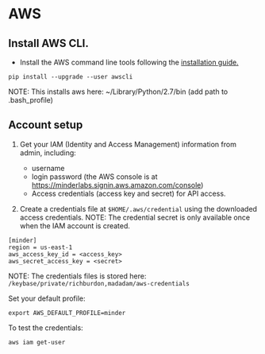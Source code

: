 # AWS

## Install AWS CLI.

* Install the AWS command line tools following the
   [installation guide.](http://docs.aws.amazon.com/cli/latest/userguide/installing.html)

```
pip install --upgrade --user awscli
```

NOTE: This installs aws here: ~/Library/Python/2.7/bin (add path to .bash_profile)

## Account setup

1. Get your IAM (Identity and Access Management) information from admin, including:
    * username
    * login password (the AWS console is at https://minderlabs.signin.aws.amazon.com/console)
    * Access credentials (access key and secret) for API access.

1. Create a credentials file at `$HOME/.aws/credential` using the downloaded access credentials.
   NOTE: The credential secret is only available once when the IAM account is created.

```
[minder]
region = us-east-1
aws_access_key_id = <access_key>
aws_secret_access_key = <secret>
```

NOTE: The credentials files is stored here: `/keybase/private/richburdon,madadam/aws-credentials`

Set your default profile:

```
export AWS_DEFAULT_PROFILE=minder
```

To test the credentials:

```
aws iam get-user
```
